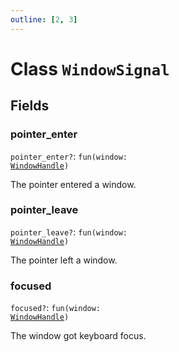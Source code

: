 ```yaml
---
outline: [2, 3]
---
```


# Class `WindowSignal`




## Fields

### pointer_enter <Badge type="danger" text="nullable" />

`pointer_enter?`: <code>fun(window: <a href="/lua-reference/classes/WindowHandle">WindowHandle</a>)</code>

The pointer entered a window.

### pointer_leave <Badge type="danger" text="nullable" />

`pointer_leave?`: <code>fun(window: <a href="/lua-reference/classes/WindowHandle">WindowHandle</a>)</code>

The pointer left a window.

### focused <Badge type="danger" text="nullable" />

`focused?`: <code>fun(window: <a href="/lua-reference/classes/WindowHandle">WindowHandle</a>)</code>

The window got keyboard focus.


